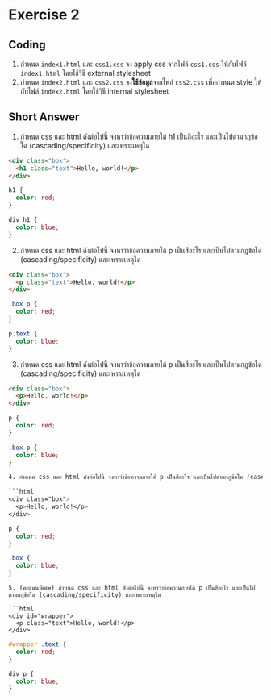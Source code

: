 # Exercise 2

## Coding

1. กำหนด `index1.html` และ `css1.css` จง apply css จากไฟล์ `css1.css` ให้กับไฟล์ `index1.html` โดยใช้วิธี external stylesheet
2. กำหนด `index2.html` และ `css2.css` จง**ใช้ข้อมูล**จากไฟล์ `css2.css` เพื่อกำหนด style ให้กับไฟล์ `index2.html` โดยใช้วิธี internal stylesheet


## Short Answer
1. กำหนด css และ html ดังต่อไปนี้ จงหาว่าข้อความภายใต้ h1 เป็นสีอะไร และเป็นไปตามกฎข้อใด (cascading/specificity) และเพราะเหตุใด

```html
<div class="box">
  <h1 class="text">Hello, world!</p>
</div>
```
```css
h1 {
  color: red;
}

div h1 {
  color: blue;
}
```
2. กำหนด css และ html ดังต่อไปนี้ จงหาว่าข้อความภายใต้ p เป็นสีอะไร และเป็นไปตามกฎข้อใด (cascading/specificity) และเพราะเหตุใด

```html
<div class="box">
  <p class="text">Hello, world!</p>
</div>

```
```css
.box p {
  color: red;
}

p.text {
  color: blue;
}

```
3. กำหนด css และ html ดังต่อไปนี้ จงหาว่าข้อความภายใต้ p เป็นสีอะไร และเป็นไปตามกฎข้อใด (cascading/specificity) และเพราะเหตุใด

```html
<div class="box">
  <p>Hello, world!</p>
</div>
```
```css
p {
  color: red;
}

.box p {
  color: blue;
}

4. กำหนด css และ html ดังต่อไปนี้ จงหาว่าข้อความภายใต้ p เป็นสีอะไร และเป็นไปตามกฎข้อใด (cascading/specificity) และเพราะเหตุใด

```html
<div class="box">
  <p>Hello, world!</p>
</div>


```
```css
p {
  color: red;
}

.box {
  color: blue;
}
```


```
5. (คะแนนพิเศษ) กำหนด css และ html ดังต่อไปนี้ จงหาว่าข้อความภายใต้ p เป็นสีอะไร และเป็นไปตามกฎข้อใด (cascading/specificity) และเพราะเหตุใด

```html
<div id="wrapper">
  <p class="text">Hello, world!</p>
</div>

```
```css
#wrapper .text {
  color: red;
}

div p {
  color: blue;
}

```
